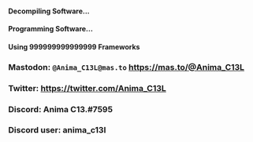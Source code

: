 #### Decompiling Software...
#### Programming Software...
#### Using 999999999999999 Frameworks

### Mastodon: ```@Anima_C13L@mas.to```     https://mas.to/@Anima_C13L

### Twitter: https://twitter.com/Anima_C13L

### Discord: Anima C13.#7595 
### Discord user: anima_c13l



<!--
**animaone/animaone** is a ✨ _special_ ✨ repository because its `README.md` (this file) appears on your GitHub profile.

Here are some ideas to get you started:

- 🔭 I’m currently working on ...
- 🌱 I’m currently learning ...
- 👯 I’m looking to collaborate on ...
- 🤔 I’m looking for help with ...
- 💬 Ask me about ...
- 📫 How to reach me: ...
- 😄 Pronouns: ...
- ⚡ Fun fact: ...
-->





























